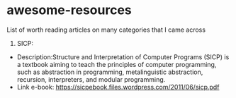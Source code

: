 # awesome-resources
List of worth reading articles on many categories that I came across

1. SICP: 
  * Description:Structure and Interpretation of Computer Programs (SICP) is a textbook aiming to teach the principles of computer programming, such as abstraction in programming, metalinguistic abstraction, recursion, interpreters, and modular programming.
  * Link e-book: https://sicpebook.files.wordpress.com/2011/06/sicp.pdf
